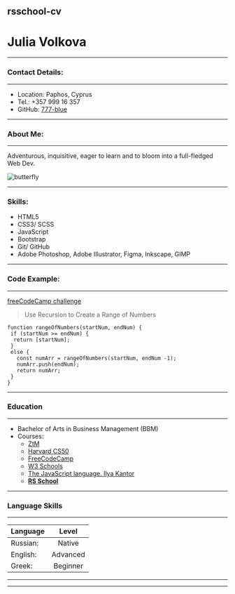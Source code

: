 ## rsschool-cv
# Julia Volkova
___
### Contact Details:
___
* Location: Paphos, Cyprus
* Tel.:  +357 999 16 357
* GitHub: [777-blue](https://github.com/777-blue)
___
### About Me:
___
Adventurous, inquisitive, eager to learn and to bloom into a full-fledged Web Dev. 

![butterfly](https://emojis.wiki/emoji-pics/apple/butterfly-apple.png " ")
___
### Skills:
* HTML5
* CSS3/ SCSS
* JavaScript
* Bootstrap
* Git/ GitHub
* Adobe Photoshop, Adobe Illustrator, Figma, Inkscape, GIMP
___
### Code Example:
___
[freeCodeCamp challenge](https://www.freecodecamp.org/learn/javascript-algorithms-and-data-structures/basic-javascript/use-recursion-to-create-a-range-of-numbers)
> Use Recursion to Create a Range of Numbers
>
```
function rangeOfNumbers(startNum, endNum) {
 if (startNum >= endNum) {
  return [startNum];
 }
 else {
   const numArr = rangeOfNumbers(startNum, endNum -1);
   numArr.push(endNum);
   return numArr;
 }
}

```
___
### Education
___
* Bachelor of Arts in Business Management (BBM)
* Courses: 
    + [ZtM](https://zerotomastery.io/)
    + [Harvard CS50](https://pll.harvard.edu/course/cs50-introduction-computer-science?delta=0)
    + [FreeCodeCamp](https://www.freecodecamp.org/)
    + [W3 Schools](https://www.w3schools.com/)
    + [The JavaScript language. Ilya Kantor](https://javascript.info/)
    + **[RS School](https://rs.school/)**
___
### Language Skills
___

| Language      |    Level      |
| ------------- |:-------------:|
| Russian:      | Native        |
| English:      | Advanced      |
| Greek:        | Beginner      |
___
___
